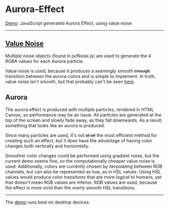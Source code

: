 # Aurora-Effect
[Demo](https://havorax.github.io/Aurora-Effect/): JavaScript generated Aurora Effect, using value noise

---

## [Value Noise](https://en.wikipedia.org/wiki/Value_noise)

Multiple noise objects (found in js/Noise.js) are used to generate the 4 *RGBA* values for each Aurora particle.

Value noise is used, because it produces a *seemingly* smooth ~~enough~~ transition between the aurora colors and is simple to implement. In truth, value noise isn't smooth, but that probably can't be seen [here](https://havorax.github.io/Aurora-Effect/).

## Aurora

The aurora effect is produced with multiple particles, rendered in HTML Canvas, so performance may be an issue. All particles are generated at the top of the screen and slowly fade away, as they fall downwards. As a result, something that looks like an aurora is produced.

Since many particles are used, it's not ~~at all~~ the most efficient method for creating such an effect, but it does have the advantage of having color changes both vertically and horizontally.

Smoother color changes could be performed using gradient noise, but the current demo seems fine, so the computationally cheaper value noise is used. Additionally, colors are currently chosen by iterpolating between RGB channels, but can also be represented as hue, as in HSL values. Using HSL values would produce color transitions that are more *logical* to humans, yet that doesn't mean RGB values are inferior. RGB values are used, because the effect is more vivid than the *overly* smooth HSL transitions.

---

The [demo](https://havorax.github.io/Aurora-Effect/) runs best on desktop devices.
